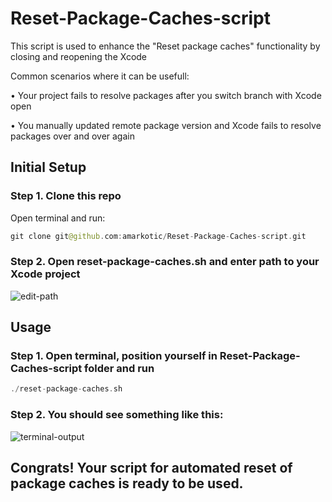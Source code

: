 # Reset-Package-Caches-script
This script is used to enhance the "Reset package caches" functionality by closing and reopening the Xcode

Common scenarios where it can be usefull:

• Your project fails to resolve packages after you switch branch with Xcode open 

• You manually updated remote package version and Xcode fails to resolve packages over and over again


## Initial Setup
### Step 1. Clone this repo
Open terminal and run:
```swift
git clone git@github.com:amarkotic/Reset-Package-Caches-script.git
```

### Step 2. Open reset-package-caches.sh and enter path to your Xcode project

![edit-path](https://github.com/amarkotic/Reset-Package-Caches-script/assets/40775323/8fca00ac-f2e4-42d6-a460-5c47526a9504)

## Usage

### Step 1. Open terminal, position yourself in Reset-Package-Caches-script folder and run

```swift
./reset-package-caches.sh
```

### Step 2. You should see something like this:

![terminal-output](https://github.com/amarkotic/Reset-Package-Caches-script/assets/40775323/2844e853-2a62-454d-8416-ce0db695be28)


## Congrats! Your script for automated reset of package caches is ready to be used.
